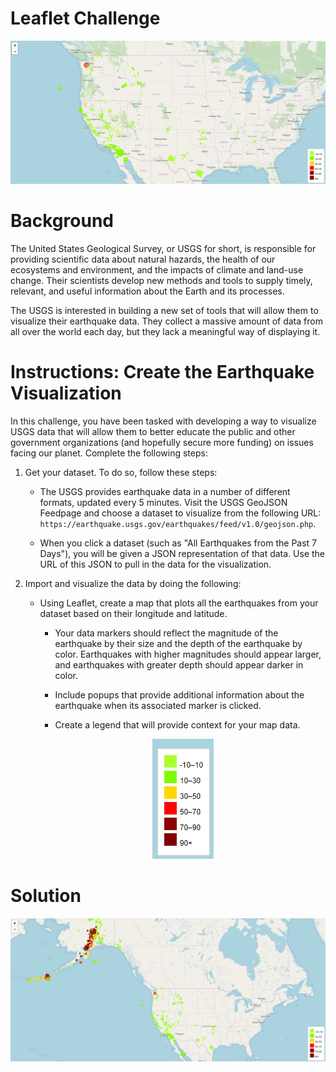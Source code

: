 # Leaflet Challenge

<p align='center'> <img src='/earthquakemapSZ.png'></p>

# Background
The United States Geological Survey, or USGS for short, is responsible for providing scientific data about natural hazards, the health of our ecosystems and environment, and the impacts of climate and land-use change. Their scientists develop new methods and tools to supply timely, relevant, and useful information about the Earth and its processes.

The USGS is interested in building a new set of tools that will allow them to visualize their earthquake data. They collect a massive amount of data from all over the world each day, but they lack a meaningful way of displaying it. 

# Instructions: Create the Earthquake Visualization
In this challenge, you have been tasked with developing a way to visualize USGS data that will allow them to better educate the public and other government organizations (and hopefully secure more funding) on issues facing our planet.
Complete the following steps:

1. Get your dataset. To do so, follow these steps:

   - The USGS provides earthquake data in a number of different formats, updated every 5 minutes. Visit the USGS GeoJSON Feedpage and choose a dataset to visualize from the following URL: ```https://earthquake.usgs.gov/earthquakes/feed/v1.0/geojson.php```. 

   - When you click a dataset (such as "All Earthquakes from the Past 7 Days"), you will be given a JSON representation of that data. Use the URL of this JSON to pull in the data for the visualization.

2. Import and visualize the data by doing the following:

   - Using Leaflet, create a map that plots all the earthquakes from your dataset based on their longitude and latitude.

     - Your data markers should reflect the magnitude of the earthquake by their size and the depth of the earthquake by color. Earthquakes with higher magnitudes should appear larger, and earthquakes with greater depth should appear darker in color.

     - Include popups that provide additional information about the earthquake when its associated marker is clicked.

     - Create a legend that will provide context for your map data.

     <p align='center'> <img src='/earthquakelegendSZ.png'></p>

# Solution

<p align='center'> <img src='/earthquakemapSZ2.png'></p>